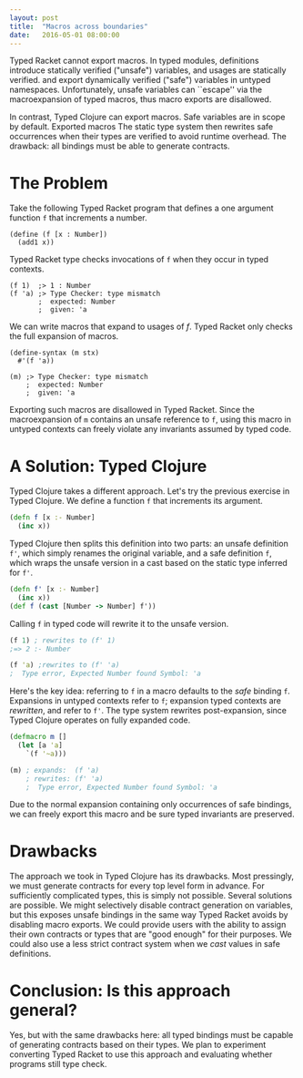 ```yaml
---
layout: post
title:  "Macros across boundaries"
date:   2016-05-01 08:00:00
---
```


Typed Racket cannot export macros.
In typed modules, definitions introduce
statically
verified ("unsafe") variables,
and usages are statically verified.
and export dynamically verified
("safe") variables in untyped namespaces.
Unfortunately,
unsafe variables can ``escape'' via
the macroexpansion of typed macros, thus
macro exports are disallowed.

In contrast, Typed Clojure can export macros.
Safe variables are in scope by default.
Exported macros 
The static type system then rewrites safe occurrences
when their types are verified to avoid runtime overhead.
The drawback: all bindings must be able to generate contracts.


# The Problem

Take the following Typed Racket program that defines
a one argument function `f` that increments a number.

```racket
(define (f [x : Number])
  (add1 x))
```

Typed Racket type checks invocations of `f`
when they occur in typed contexts.

```racket
(f 1)  ;> 1 : Number
(f 'a) ;> Type Checker: type mismatch
       ;  expected: Number
       ;  given: 'a
```

We can write macros that expand to usages of $f$.
Typed Racket only checks the full expansion of
macros.

```racket
(define-syntax (m stx)
  #'(f 'a))

(m) ;> Type Checker: type mismatch
    ;  expected: Number
    ;  given: 'a
```

Exporting such macros are disallowed in Typed Racket.
Since the macroexpansion of `m` contains
an unsafe reference to `f`, using this macro
in untyped contexts can freely violate any
invariants assumed by typed code.

# A Solution: Typed Clojure

Typed Clojure takes a different approach.
Let's try the previous exercise in Typed Clojure.
We define a function `f` that increments its argument.

```clojure
(defn f [x :- Number]
  (inc x))
```

Typed Clojure then splits this definition into
two parts: an unsafe definition `f'`, which simply
renames the original variable,
and a safe definition `f`, which wraps the unsafe
version in a cast based on the static type inferred for `f'`.

```clojure
(defn f' [x :- Number]
  (inc x))
(def f (cast [Number -> Number] f'))
```

Calling `f` in typed code will rewrite it to the unsafe
version.

```clojure
(f 1) ; rewrites to (f' 1)
;=> 2 :- Number

(f 'a) ;rewrites to (f' 'a)
;  Type error, Expected Number found Symbol: 'a
```

Here's the key idea: referring to `f` in a macro defaults 
to the _safe_ binding `f`. 
Expansions in untyped contexts refer to `f`;
expansion typed contexts are _rewritten_, and refer to
`f'`. The type system rewrites post-expansion, since Typed Clojure 
operates on fully expanded code.

```clojure
(defmacro m []
  (let [a 'a]
    `(f '~a)))

(m) ; expands:  (f 'a)
    ; rewrites: (f' 'a)
    ;  Type error, Expected Number found Symbol: 'a
```

Due to the normal expansion containing only
occurrences of safe bindings,
we can freely export this macro and be sure
typed invariants are preserved.

# Drawbacks

The approach we took in Typed Clojure has its drawbacks.
Most pressingly, we must generate contracts for every top level form
in advance. For sufficiently complicated types, this is simply
not possible.
Several solutions are possible. We might selectively disable contract generation
on variables, but this exposes unsafe bindings in the same
way Typed Racket avoids by disabling macro exports.
We could provide users with the ability to assign their own
contracts or types that are "good enough" for their purposes.
We could also use a less strict contract system when we _cast_
values in safe definitions.

# Conclusion: Is this approach general?

Yes, but with the same drawbacks here: all typed
bindings must be capable of generating contracts 
based on their types.
We plan to experiment converting Typed Racket
to use this approach and evaluating whether
programs still type check.

